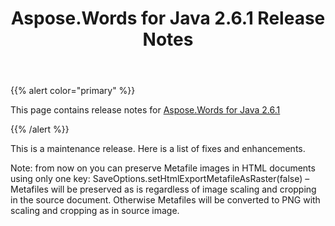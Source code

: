 ﻿---
title: Aspose.Words for Java 2.6.1 Release Notes
description: "Aspose.Words for Java 2.6.1 Release Notes – learn about the latest updates and fixes."
type: docs
weight: 100
url: /java/aspose-words-for-java-2-6-1-release-notes/
---

{{% alert color="primary" %}} 

This page contains release notes for [Aspose.Words for Java 2.6.1](http://www.aspose.com/downloads/words/java/new-releases/aspose.words-for-java-2.6.1/)

{{% /alert %}} 

This is a maintenance release. Here is a list of fixes and enhancements. 

Note: from now on you can preserve Metafile images in HTML documents using only one key: SaveOptions.setHtmlExportMetafileAsRaster(false) – Metafiles will be preserved as is regardless of image scaling and cropping in the source document. Otherwise Metafiles will be converted to PNG with scaling and cropping as in source image. 
